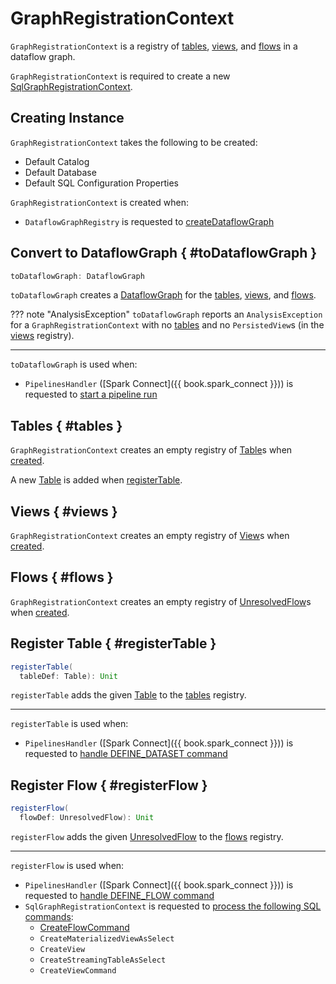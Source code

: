 # GraphRegistrationContext

`GraphRegistrationContext` is a registry of [tables](#tables), [views](#views), and [flows](#flows) in a dataflow graph.

`GraphRegistrationContext` is required to create a new [SqlGraphRegistrationContext](SqlGraphRegistrationContext.md).

## Creating Instance

`GraphRegistrationContext` takes the following to be created:

* <span id="defaultCatalog"> Default Catalog
* <span id="defaultDatabase"> Default Database
* <span id="defaultSqlConf"> Default SQL Configuration Properties

`GraphRegistrationContext` is created when:

* `DataflowGraphRegistry` is requested to [createDataflowGraph](DataflowGraphRegistry.md#createDataflowGraph)

## Convert to DataflowGraph { #toDataflowGraph }

```scala
toDataflowGraph: DataflowGraph
```

`toDataflowGraph` creates a [DataflowGraph](DataflowGraph.md) for the [tables](#tables), [views](#views), and [flows](#flows).

??? note "AnalysisException"
    `toDataflowGraph` reports an `AnalysisException` for a `GraphRegistrationContext` with no [tables](#tables) and no `PersistedView`s (in the [views](#views) registry).

---

`toDataflowGraph` is used when:

* `PipelinesHandler` ([Spark Connect]({{ book.spark_connect }})) is requested to [start a pipeline run](PipelinesHandler.md#startRun)

## Tables { #tables }

`GraphRegistrationContext` creates an empty registry of [Table](Table.md)s when [created](#creating-instance).

A new [Table](Table.md) is added when [registerTable](#registerTable).

## Views { #views }

`GraphRegistrationContext` creates an empty registry of [View](View.md)s when [created](#creating-instance).

## Flows { #flows }

`GraphRegistrationContext` creates an empty registry of [UnresolvedFlow](UnresolvedFlow.md)s when [created](#creating-instance).

## Register Table { #registerTable }

```scala
registerTable(
  tableDef: Table): Unit
```

`registerTable` adds the given [Table](Table.md) to the [tables](#tables) registry.

---

`registerTable` is used when:

* `PipelinesHandler` ([Spark Connect]({{ book.spark_connect }})) is requested to [handle DEFINE_DATASET command](PipelinesHandler.md#defineDataset)

## Register Flow { #registerFlow }

```scala
registerFlow(
  flowDef: UnresolvedFlow): Unit
```

`registerFlow` adds the given [UnresolvedFlow](UnresolvedFlow.md) to the [flows](#flows) registry.

---

`registerFlow` is used when:

* `PipelinesHandler` ([Spark Connect]({{ book.spark_connect }})) is requested to [handle DEFINE_FLOW command](PipelinesHandler.md#defineFlow)
* `SqlGraphRegistrationContext` is requested to [process the following SQL commands](SqlGraphRegistrationContext.md#processSqlQuery):
    * [CreateFlowCommand](../logical-operators/CreateFlowCommand.md)
    * `CreateMaterializedViewAsSelect`
    * `CreateView`
    * `CreateStreamingTableAsSelect`
    * `CreateViewCommand`
